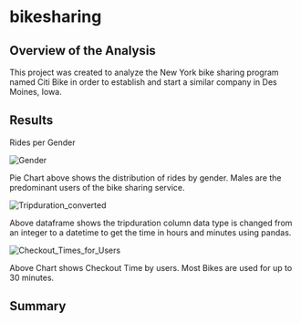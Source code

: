 # bikesharing
## Overview of the Analysis
This project was created to analyze the New York bike sharing program named Citi Bike in order to establish and start a similar company in Des Moines, Iowa.

## Results
Rides per Gender

![Gender](https://user-images.githubusercontent.com/97328622/167280839-12830ce3-dafb-4b03-8bc6-ea2dca1ae2ac.png)

Pie Chart above shows the distribution of rides by gender. Males are the predominant users of the bike sharing service.

![Tripduration_converted](https://user-images.githubusercontent.com/97328622/167280921-2eefe4db-f7e6-4780-a5c3-0f0408b55eec.png)

Above dataframe shows the tripduration column data type is changed from an integer to a datetime to get the time in hours and minutes using pandas.

![Checkout_Times_for_Users](https://user-images.githubusercontent.com/97328622/167280891-73ca4d0a-e24c-419e-8823-9feb317de36c.png)

Above Chart shows Checkout Time by users. Most Bikes are used for up to 30 minutes.


## Summary
